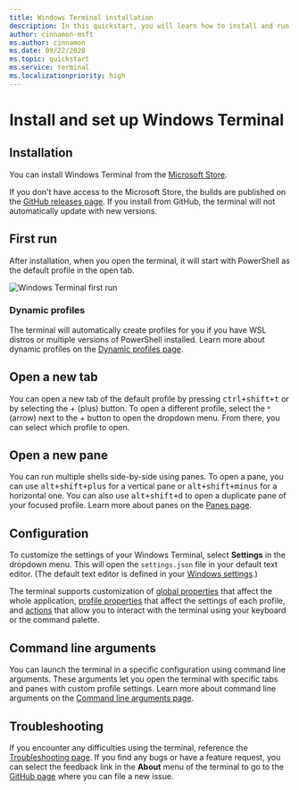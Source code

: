 ```yaml
---
title: Windows Terminal installation
description: In this quickstart, you will learn how to install and run Windows Terminal.
author: cinnamon-msft
ms.author: cinnamon
ms.date: 09/22/2020
ms.topic: quickstart
ms.service: terminal
ms.localizationpriority: high
---
```


# Install and set up Windows Terminal

## Installation

You can install Windows Terminal from the [Microsoft Store](https://aka.ms/terminal).

If you don't have access to the Microsoft Store, the builds are published on the [GitHub releases page](https://github.com/microsoft/terminal/releases). If you install from GitHub, the terminal will not automatically update with new versions.

## First run

After installation, when you open the terminal, it will start with PowerShell as the default profile in the open tab.

![Windows Terminal first run](./images/first-run.png)

### Dynamic profiles

The terminal will automatically create profiles for you if you have WSL distros or multiple versions of PowerShell installed. Learn more about dynamic profiles on the [Dynamic profiles page](./dynamic-profiles.md).

## Open a new tab

You can open a new tab of the default profile by pressing <kbd>ctrl+shift+t</kbd> or by selecting the + (plus) button. To open a different profile, select the ˅ (arrow) next to the + button to open the dropdown menu. From there, you can select which profile to open.

## Open a new pane

You can run multiple shells side-by-side using panes. To open a pane, you can use <kbd>alt+shift+plus</kbd> for a vertical pane or <kbd>alt+shift+minus</kbd> for a horizontal one. You can also use <kbd>alt+shift+d</kbd> to open a duplicate pane of your focused profile. Learn more about panes on the [Panes page](./panes.md).

## Configuration

To customize the settings of your Windows Terminal, select **Settings** in the dropdown menu. This will open the `settings.json` file in your default text editor. (The default text editor is defined in your [Windows settings](ms-settings:defaultapps).)

The terminal supports customization of [global properties](./customize-settings/global-settings.md) that affect the whole application, [profile properties](./customize-settings/profile-settings.md) that affect the settings of each profile, and [actions](./customize-settings/actions.md) that allow you to interact with the terminal using your keyboard or the command palette.

## Command line arguments

You can launch the terminal in a specific configuration using command line arguments. These arguments let you open the terminal with specific tabs and panes with custom profile settings. Learn more about command line arguments on the [Command line arguments page](./command-line-arguments.md).

## Troubleshooting

If you encounter any difficulties using the terminal, reference the [Troubleshooting page](./troubleshooting.md). If you find any bugs or have a feature request, you can select the feedback link in the **About** menu of the terminal to go to the [GitHub page](https://github.com/microsoft/terminal) where you can file a new issue.
